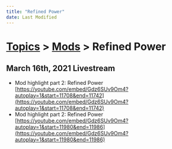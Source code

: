 ```yaml
---
title: "Refined Power"
date: Last Modified
---
```

# [Topics](../../topics.md) > [Mods](../../topics/mods.md) > Refined Power

## March 16th, 2021 Livestream
* Mod highlight part 2: Refined Power [https://youtube.com/embed/Gdz6SUv9Om4?autoplay=1&start=11708&end=11742](https://youtube.com/embed/Gdz6SUv9Om4?autoplay=1&start=11708&end=11742)
* Mod highlight part 2: Refined Power [https://youtube.com/embed/Gdz6SUv9Om4?autoplay=1&start=11980&end=11986](https://youtube.com/embed/Gdz6SUv9Om4?autoplay=1&start=11980&end=11986)

